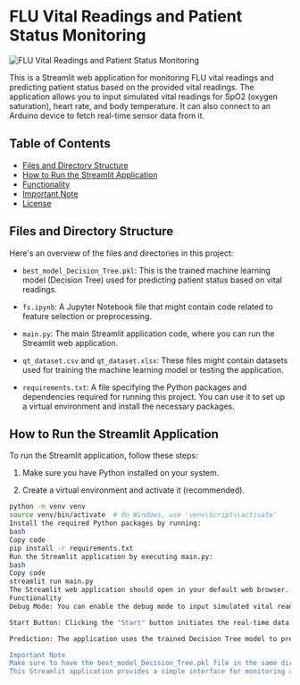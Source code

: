 # FLU Vital Readings and Patient Status Monitoring

![FLU Vital Readings and Patient Status Monitoring](project_image.png)

This is a Streamlit web application for monitoring FLU vital readings and predicting patient status based on the provided vital readings. The application allows you to input simulated vital readings for SpO2 (oxygen saturation), heart rate, and body temperature. It can also connect to an Arduino device to fetch real-time sensor data from it.

## Table of Contents

- [Files and Directory Structure](#files-and-directory-structure)
- [How to Run the Streamlit Application](#how-to-run-the-streamlit-application)
- [Functionality](#functionality)
- [Important Note](#important-note)
- [License](#license)

## Files and Directory Structure

Here's an overview of the files and directories in this project:

- `best_model_Decision_Tree.pkl`: This is the trained machine learning model (Decision Tree) used for predicting patient status based on vital readings.

- `fs.ipynb`: A Jupyter Notebook file that might contain code related to feature selection or preprocessing.

- `main.py`: The main Streamlit application code, where you can run the Streamlit web application.

- `qt_dataset.csv` and `qt_dataset.xlsx`: These files might contain datasets used for training the machine learning model or testing the application.

- `requirements.txt`: A file specifying the Python packages and dependencies required for running this project. You can use it to set up a virtual environment and install the necessary packages.

## How to Run the Streamlit Application

To run the Streamlit application, follow these steps:

1. Make sure you have Python installed on your system.

2. Create a virtual environment and activate it (recommended).

```bash
python -m venv venv
source venv/bin/activate  # On Windows, use 'venv\Scripts\activate'
Install the required Python packages by running:
bash
Copy code
pip install -r requirements.txt
Run the Streamlit application by executing main.py:
bash
Copy code
streamlit run main.py
The Streamlit web application should open in your default web browser. You can interact with the application to input simulated vital readings or connect to an Arduino device for real-time sensor data.
Functionality
Debug Mode: You can enable the debug mode to input simulated vital readings for SpO2, heart rate, and temperature.

Start Button: Clicking the "Start" button initiates the real-time data fetch from an Arduino device. The application will continuously update the vital readings and predict the patient status based on these readings.

Prediction: The application uses the trained Decision Tree model to predict the patient's status. It displays the predicted result and, if available, the probability score for the predicted class.

Important Note
Make sure to have the best_model_Decision_Tree.pkl file in the same directory as main.py, as the application loads the model from this file.
This Streamlit application provides a simple interface for monitoring and predicting patient status based on FLU vital readings. It can be customized and expanded as needed for specific use cases.
